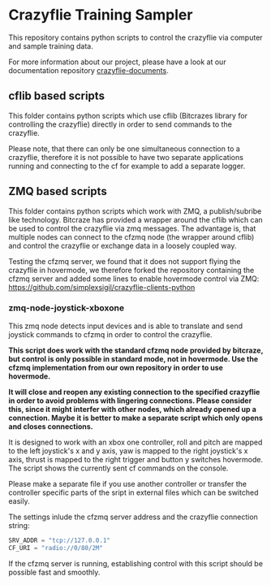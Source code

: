# Crazyflie Training Sampler
This repository contains python scripts to control the crazyflie via computer and sample training data.

For more information about our project, please have a look at our documentation repository [crazyflie-documents](https://github.com/simplexsigil/crazyflie-documents).

## cflib based scripts
This folder contains python scripts which use cflib (Bitcrazes library for controlling the crazyflie) directly in order to send commands to the crazyflie.

Please note, that there can only be one simultaneous connection to a crazyflie, therefore it is not possible to have two separate applications running and connecting to the cf for example to add a separate logger.

## ZMQ based scripts
This folder contains python scripts which work with ZMQ, a publish/subribe like technology. Bitcraze has provided a wrapper around the cflib which can be used to control the crazyflie via zmq messages.
The advantage is, that multiple nodes can connect to the cfzmq node (the wrapper around cflib) and control the crazyflie or exchange data in a loosely coupled way.


Testing the cfzmq server, we found that it does not support flying the crazyflie in hovermode, we therefore forked the repository containing the cfzmq server and added some lines to enable hovermode control via ZMQ:
https://github.com/simplexsigil/crazyflie-clients-python

### zmq-node-joystick-xboxone
This zmq node detects input devices and is able to translate and send joystick commands to cfzmq in order to control the crazyflie.

**This script does work with the standard cfzmq node provided by bitcraze, but control is only possible in standard mode, not in hovermode. Use the cfzmq implementation from our own repository in order to use hovermode.**

**It will close and reopen any existing connection to the specified crazyflie in order to avoid problems with lingering connections. Please consider this, since it might interfer with other nodes, which already opened up a connection. Maybe it is better to make a separate script which only opens and closes connections.**

It is designed to work with an xbox one controller, roll and pitch are mapped to the left joystick's x and y axis, yaw is mapped to the right joystick's x axis, thrust is mapped to the right trigger and button y switches hovermode.
The script shows the currently sent cf commands on the console.

Please make a separate file if you use another controller or transfer the controller specific parts of the sript in external files which can be switched easily.

The settings inlude the cfzmq server address and the crazyflie connection string:
```python
SRV_ADDR = "tcp://127.0.0.1"
CF_URI = "radio://0/80/2M"
```

If the cfzmq server is running, establishing control with this script should be possible fast and smoothly.
